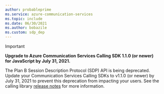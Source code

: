 ```yaml
---
author: probableprime
ms.service: azure-communication-services
ms.topic: include
ms.date: 06/30/2021
ms.author: bobazile
ms.custom: sdp_dep
---
```


> [!IMPORTANT]
> **Upgrade to Azure Communication Services Calling SDK 1.1.0 (or newer) for JavaScript by July 31, 2021.**
>
> The Plan B Session Description Protocol (SDP) API is being deprecated. Update your Communication Services Calling SDKs to v1.1.0 (or newer) by July 31, 2021 to prevent this deprecation from impacting your users. See the calling library [release notes](https://github.com/Azure/Communication/blob/master/releasenotes/acs-javascript-calling-library-release-notes.md#v110-2021-06-17) for more information.

